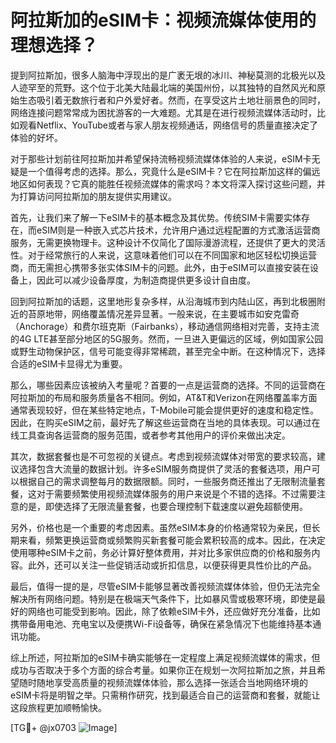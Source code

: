 # 阿拉斯加的eSIM卡：视频流媒体使用的理想选择？

提到阿拉斯加，很多人脑海中浮现出的是广袤无垠的冰川、神秘莫测的北极光以及人迹罕至的荒野。这个位于北美大陆最北端的美国州份，以其独特的自然风光和原始生态吸引着无数旅行者和户外爱好者。然而，在享受这片土地壮丽景色的同时，网络连接问题常常成为困扰游客的一大难题。尤其是在进行视频流媒体活动时，比如观看Netflix、YouTube或者与家人朋友视频通话，网络信号的质量直接决定了体验的好坏。

对于那些计划前往阿拉斯加并希望保持流畅视频流媒体体验的人来说，eSIM卡无疑是一个值得考虑的选择。那么，究竟什么是eSIM卡？它在阿拉斯加这样的偏远地区如何表现？它真的能胜任视频流媒体的需求吗？本文将深入探讨这些问题，并为打算访问阿拉斯加的朋友提供实用建议。

首先，让我们来了解一下eSIM卡的基本概念及其优势。传统SIM卡需要实体存在，而eSIM则是一种嵌入式芯片技术，允许用户通过远程配置的方式激活运营商服务，无需更换物理卡。这种设计不仅简化了国际漫游流程，还提供了更大的灵活性。对于经常旅行的人来说，这意味着他们可以在不同国家和地区轻松切换运营商，而无需担心携带多张实体SIM卡的问题。此外，由于eSIM可以直接安装在设备上，因此可以减少设备厚度，为制造商提供更多设计自由度。

回到阿拉斯加的话题，这里地形复杂多样，从沿海城市到内陆山区，再到北极圈附近的苔原地带，网络覆盖情况差异显著。一般来说，在主要城市如安克雷奇（Anchorage）和费尔班克斯（Fairbanks），移动通信网络相对完善，支持主流的4G LTE甚至部分地区的5G服务。然而，一旦进入更偏远的区域，例如国家公园或野生动物保护区，信号可能变得非常稀疏，甚至完全中断。在这种情况下，选择合适的eSIM卡显得尤为重要。

那么，哪些因素应该被纳入考量呢？首要的一点是运营商的选择。不同的运营商在阿拉斯加的布局和服务质量各不相同。例如，AT&T和Verizon在网络覆盖率方面通常表现较好，但在某些特定地点，T-Mobile可能会提供更好的速度和稳定性。因此，在购买eSIM之前，最好先了解这些运营商在当地的具体表现。可以通过在线工具查询各运营商的服务范围，或者参考其他用户的评价来做出决定。

其次，数据套餐也是不可忽视的关键点。考虑到视频流媒体对带宽的要求较高，建议选择包含大流量的数据计划。许多eSIM服务商提供了灵活的套餐选项，用户可以根据自己的需求调整每月的数据限额。同时，一些服务商还推出了无限制流量套餐，这对于需要频繁使用视频流媒体服务的用户来说是个不错的选择。不过需要注意的是，即使选择了无限流量套餐，也要合理控制下载速度以避免超额使用。

另外，价格也是一个重要的考虑因素。虽然eSIM本身的价格通常较为亲民，但长期来看，频繁更换运营商或频繁购买新套餐可能会累积较高的成本。因此，在决定使用哪种eSIM卡之前，务必计算好整体费用，并对比多家供应商的价格和服务内容。此外，还可以关注一些促销活动或折扣信息，以便获得更具性价比的产品。

最后，值得一提的是，尽管eSIM卡能够显著改善视频流媒体体验，但仍无法完全解决所有网络问题。特别是在极端天气条件下，比如暴风雪或极寒环境，即使是最好的网络也可能受到影响。因此，除了依赖eSIM卡外，还应做好充分准备，比如携带备用电池、充电宝以及便携Wi-Fi设备等，确保在紧急情况下也能维持基本通讯功能。

综上所述，阿拉斯加的eSIM卡确实能够在一定程度上满足视频流媒体的需求，但成功与否取决于多个方面的综合考量。如果你正在规划一次阿拉斯加之旅，并且希望随时随地享受高质量的视频流媒体体验，那么选择一张适合当地网络环境的eSIM卡将是明智之举。只需稍作研究，找到最适合自己的运营商和套餐，就能让这段旅程更加顺畅愉快。

[TG💪+ @jx0703 ![Image](https://github.com/user-attachments/assets/dbca1d08-cadb-493c-b0ec-ad6f7a83f270)]